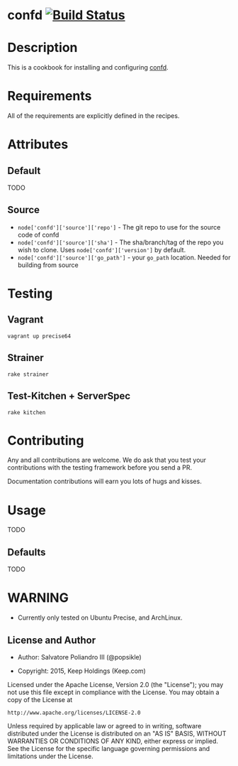 # <a name="title"></a> confd [![Build Status](https://secure.travis-ci.org/saltmine/confd.png?branch=master)](http://travis-ci.org/saltmine/confd)


Description
===========

This is a cookbook for installing and configuring [confd](https://github.com/kelseyhightower/confd).


Requirements
============

All of the requirements are explicitly defined in the recipes.


Attributes
==========

## Default

TODO

## Source

* `node['confd']['source']['repo']` - The git repo to use for the
  source code of confd
* `node['confd']['source']['sha']` - The sha/branch/tag of the repo
  you wish to clone. Uses `node['confd']['version']` by
  default.
* `node['confd']['source']['go_path']` - your `go_path`
  location. Needed for building from source


Testing
=======

## Vagrant

```
vagrant up precise64
```

## Strainer

```
rake strainer
```

## Test-Kitchen + ServerSpec

```
rake kitchen
```


Contributing
========

Any and all contributions are welcome.   We do ask that you test your contributions with the testing framework before you send a PR.

Documentation contributions will earn you lots of hugs and kisses.


Usage
=====

TODO

## Defaults

TODO

# WARNING

* Currently only tested on Ubuntu Precise, and ArchLinux.

## License and Author

- Author:    Salvatore Poliandro III (@popsikle)

- Copyright: 2015, Keep Holdings (Keep.com)


Licensed under the Apache License, Version 2.0 (the "License");
you may not use this file except in compliance with the License.
You may obtain a copy of the License at

    http://www.apache.org/licenses/LICENSE-2.0

Unless required by applicable law or agreed to in writing, software
distributed under the License is distributed on an "AS IS" BASIS,
WITHOUT WARRANTIES OR CONDITIONS OF ANY KIND, either express or implied.
See the License for the specific language governing permissions and
limitations under the License.